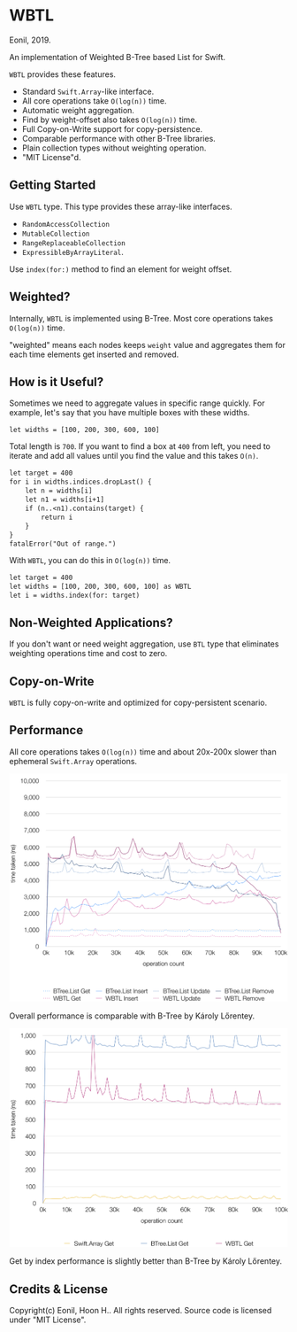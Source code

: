 WBTL
=====
Eonil, 2019.

An implementation of Weighted B-Tree based List for Swift.

`WBTL` provides these features.

- Standard `Swift.Array`-like interface.
- All core operations take `O(log(n))` time.
- Automatic weight aggregation.
- Find by weight-offset also takes `O(log(n))` time.
- Full Copy-on-Write support for copy-persistence.
- Comparable performance with other B-Tree libraries.
- Plain collection types without weighting operation.
- "MIT License"d.



Getting Started
------------------
Use `WBTL` type. This type provides these array-like interfaces.

- `RandomAccessCollection`
- `MutableCollection`
- `RangeReplaceableCollection`
- `ExpressibleByArrayLiteral`.

Use `index(for:)` method to find an element for weight offset.





Weighted?
-------------
Internally, `WBTL` is implemented using B-Tree. 
Most core operations takes `O(log(n))` time.

"weighted" means each nodes keeps `weight` value and aggregates
them for each time elements get inserted and removed.



How is it Useful?
-------------------
Sometimes we need to aggregate values in specific range quickly.
For example, let's say that you have multiple boxes with these widths. 

    let widths = [100, 200, 300, 600, 100]
    
Total length is `700`. If you want to find a box at `400` from left, 
you need to iterate and add all values until you find the value
and this takes `O(n)`.

    let target = 400
    for i in widths.indices.dropLast() {
        let n = widths[i]
        let n1 = widths[i+1]
        if (n..<n1).contains(target) {
            return i
        }
    }
    fatalError("Out of range.")

With `WBTL`, you can do this in `O(log(n))` time.

    let target = 400
    let widths = [100, 200, 300, 600, 100] as WBTL
    let i = widths.index(for: target)



Non-Weighted Applications?
-----------------------------------
If you don't want or need weight aggregation, use `BTL` type that eliminates
weighting operations time and cost to zero.



Copy-on-Write
------------------
`WBTL` is fully copy-on-write and optimized for copy-persistent scenario.






Performance
---------------
All core operations takes `O(log(n))` time and about 20x-200x slower than
ephemeral `Swift.Array` operations.

![CRUD](WBTLBenchmark/CRUD1.png)

Overall performance is comparable with B-Tree by Károly Lőrentey.

![Get](WBTLBenchmark/Get1.png)

Get by index performance is slightly better than B-Tree by Károly Lőrentey.




Credits & License
----------------------
Copyright(c) Eonil, Hoon H.. All rights reserved.
Source code is licensed under "MIT License".
